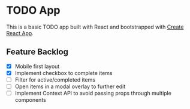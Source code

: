 # TODO App

This is a basic TODO app built with React and bootstrapped with [Create React App](https://github.com/facebook/create-react-app).

## Feature Backlog

- [x] Mobile first layout
- [x] Implement checkbox to complete items
- [ ] Filter for active/completed items
- [ ] Open items in a modal overlay to further edit
- [ ] Implement Context API to avoid passing props through multiple components
